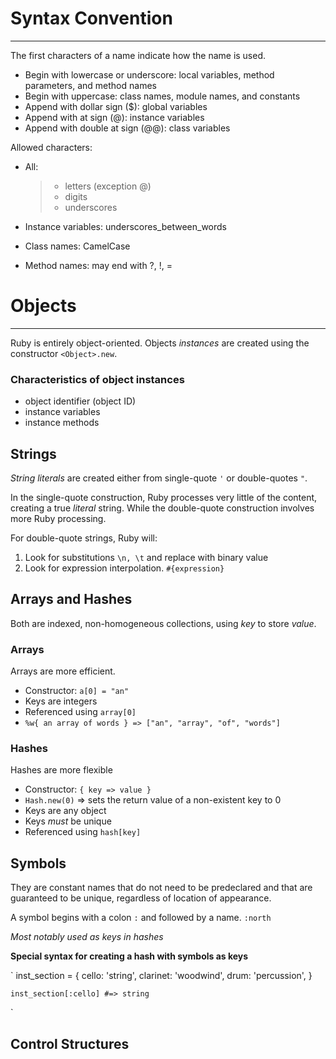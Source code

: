 # Syntax Convention
* * *
The first characters of a name indicate how the name is used.

- Begin with lowercase or underscore: local variables, method parameters, and method names
- Begin with uppercase: class names, module names, and constants
- Append with dollar sign \($\): global variables
- Append with at sign \(@\): instance variables
- Append with double at sign \(@@\): class variables

Allowed characters:

- All:

	> - letters \(exception @\)
	> - digits
	> - underscores

- Instance variables: underscores\_between\_words
- Class names: CamelCase
- Method names: may end with ?, !, =

# Objects
* * *
Ruby is entirely object-oriented. Objects *instances* are created using the constructor `<Object>.new`.

### Characteristics of object instances ###
- object identifier (object ID)
- instance variables
- instance methods

## Strings ##
*String literals* are created either from single-quote `'` or double-quotes `"`.

In the single-quote construction, Ruby processes very little of the content, creating a true *literal* string.
While the double-quote construction involves more Ruby processing.

For double-quote strings, Ruby will:

1. Look for substitutions `\n, \t` and replace with binary value
2. Look for expression interpolation. `#{expression}`

## Arrays and Hashes ##
Both are indexed, non-homogeneous collections, using *key* to store *value*.

### Arrays ###
Arrays are more efficient.

- Constructor: `a[0] = "an"`
- Keys are integers
- Referenced using `array[0]`
- `%w{ an array of words } => ["an", "array", "of", "words"]`

### Hashes ###
Hashes are more flexible

- Constructor: `{ key => value }`
- `Hash.new(0)` => sets the return value of a non-existent key to 0
- Keys are any object
- Keys *must* be unique
- Referenced using `hash[key]`

## Symbols ##
They are constant names that do not need to be predeclared and that are guaranteed to be unique,
regardless of location of appearance.

A symbol begins with a colon `:` and followed by a name. `:north`

*Most notably used as keys in hashes*

**Special syntax for creating a hash with symbols as keys**

` 
	inst_section = {
			cello:		'string',
			clarinet:	'woodwind',
			drum:			'percussion',
	}

	inst_section[:cello] #=> string
`

## Control Structures ##

